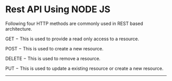 # Rest API Using NODE JS
Following four HTTP methods are commonly used in REST based architecture.

GET − This is used to provide a read only access to a resource.

POST − This is used to create a new resource.

DELETE − This is used to remove a resource.

PUT − This is used to update a existing resource or create a new resource.
___
#